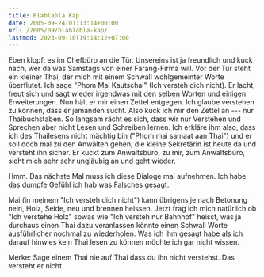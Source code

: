 ```yaml
---
title: Blablabla Kap
date: 2005-09-24T01:13:14+00:00
url: /2005/09/blablabla-kap/
lastmod: 2023-09-10T19:14:12+07:00
---
```

Eben klopft es im Chefbüro an die Tür. Unsereins ist ja freundlich und kuck nach, wer da was Samstags von einer Farang-Firma will. Vor der Tür steht ein kleiner Thai, der mich mit einem Schwall wohlgemeinter Worte überflutet. Ich sage "Phom Mai Kautschai" (Ich versteh dich nicht). Er lacht, freut sich und sagt wieder irgendwas mit den selben Worten und einigen Erweiterungen. Nun hält er mir einen Zettel entgegen. Ich glaube verstehen zu können, dass er jemanden sucht. Also kuck ich mir den Zettel an --- nur Thaibuchstaben. So langsam rächt es sich, dass wir nur Verstehen und Sprechen aber nicht Lesen und Schreiben lernen. Ich erkläre ihm also, dass ich des Thailesens nicht mächtig bin ("Phom mai samaat aan Thai") und er soll doch mal zu den Anwälten gehen, die kleine Sekretärin ist heute da und versteht ihn sicher. Er kuckt zum Anwaltsbüro, zu mir, zum Anwaltsbüro, sieht mich sehr sehr ungläubig an und geht wieder.

Hmm. Das nächste Mal muss ich diese Dialoge mal aufnehmen. Ich habe das dumpfe Gefühl ich hab was Falsches gesagt.

Mai (in meinem "Ich versteh dich nicht") kann übrigens je nach Betonung nein, Holz, Seide, neu und brennen heissen. Jetzt frag ich mich natürlich ob "Ich verstehe Holz" sowas wie "Ich versteh nur Bahnhof" heisst, was ja durchaus einen Thai dazu veranlassen könnte einen Schwall Worte ausführlicher nochmal zu wiederholen. Was ich ihm gesagt habe als ich darauf hinwies kein Thai lesen zu können möchte ich gar nicht wissen.

Merke: Sage einem Thai nie auf Thai dass du ihn nicht verstehst. Das versteht er nicht.
